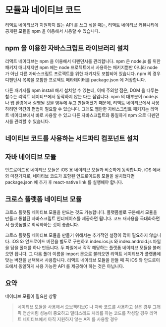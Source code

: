 # 모듈과 네이티브 코드

리엑트 네이티브가 지원하지 않는 API 를 쓰고 싶을 때는, 리액트 네이티브 커뮤니티에 공개된 모듈을 npm 을 이용해서 사용할 수 있습니다.

## npm 을 이용한 자바스크립트 라이브러리 설치
리액트 네이티브는 npm 을 이용해서 디펜던시를 관리합니다. npm 은 node.js 를 위한 패키지 매니저지만 npm 에는 node 프로젝트에서 사용하는 패키지뿐만 아니라 node 가 아닌 다른 자바스크립트 프로젝트를 위한 패키지도 포함되어 있습니다. npm 의 경우 디펜던시 목록을 포함한 프로젝트 메타데이터를 package.json 에 저장합니다. 

다른 패키지를 npm install 해서 설치할 수 있는데, 이때 주의할 점은, DOM 을 다루는 함수는 리액트 네이티브에서 동작하지 않는 다는 점입니다. npm 의 대부분이 node.js 나 웹 환경에서 실행될 것을 염두에 두고 만들어졌기 때문에, 리액트 네이티브에서 사용하려면 약간의 편법이 필요할 수 있습니다. 그래도 웹만한 자바스크립트 패키지는 리액트 네이티브에서 바로 사용할 수 있고 다른 자바스크립트와 동일하게 npm 으로 디펜던시를 관리할 수 있습니다. 

## 네이티브 코드를 사용하는 서드파티 컴포넌트 설치

## 자바 네이티브 모듈
안드로이드용 네이티브 모듈은 iOS 용 네이티브 모듈과 비슷하게 동작합니다. iOS 에서와 마찬가지로, 네이티브 코드가 포함된 안드로이드용 모듈을 설치했다면 package.json 에 추가 후 react-native link 를 실행해야 합니다. 

## 크로스 플랫폼 네이티브 모듈
크로스 플랫폼 네이티브 모듈을 만드는 것도 가능합니다. 플랫폼별로 구분해서 모듈을 만들고 통합된 자바스크립트 인터페이스를 제공하면 됩니다. 코드 재사용을 극대화하면서 플랫폼별로 최적화하는 것이 좋습니다. 

크로스 플랫폼 네이티브 모듈을 만들기 위해서는 추가적인 설정이 많이 필요하지 않습니다. iOS 와 안드로이드 버전을 별도로 구현하고 index.ios.js 와 index.android.js 파일을 담을 폴더를 하나 만듭니다. 두 파일에서 각각 해당하는 플랫폼 네이티브 모듈을 불러오면 됩니다. 그 다음 폴더 이름을 import 문으로 불러오면 리액트 네이티브가 플랫폼에 맞는 버전을 선택해서 사용합니다. 리액트 네이티브 모듈을 만들 때 꼭 iOS 와 안드로이드에서 동일하게 사용 가능한 API 를 제공해야 하는 것은 아닙니다. 

## 요약
네이티브 모듈이 필요한 상황
> 네이티브 모듈을 사용해서 오브젝티브C 나 자바 코드를 사용하고 싶은 경우
> 그래픽 연산처럼 성능이 중요하고 멀티스레드 처리를 하는 코드를 작성할 경우
> 리액트 네이티브에서 아직 지원하지 않는 API 를 사용할 경우


<!--stackedit_data:
eyJoaXN0b3J5IjpbNDcwNzQ2MDMxLDE0MDc0MzY5MDYsLTExMD
U0MzA4OTgsLTE1MjUxMjk1NjMsMTIwMTY1OTEwNiw4ODgwOTAz
NiwtMjAwNjMyOTcwMCwtOTc0MzQ5MTc1LC0yMDg4NzQ2NjEyXX
0=
-->